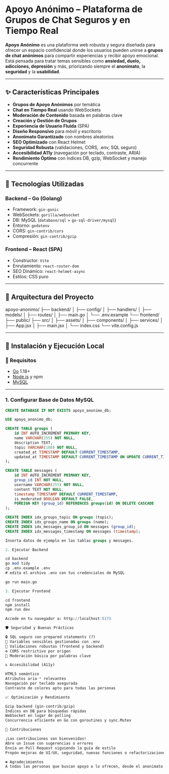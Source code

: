 # Apoyo Anónimo – Plataforma de Grupos de Chat Seguros y en Tiempo Real

**Apoyo Anónimo** es una plataforma web robusta y segura diseñada para ofrecer un espacio confidencial donde los usuarios pueden unirse a **grupos de chat anónimos** para compartir experiencias y recibir apoyo emocional. Está pensada para tratar temas sensibles como **ansiedad, duelo, adicciones, depresión** y más, priorizando siempre el **anonimato**, la **seguridad** y la **usabilidad**.

---

## ✨ Características Principales

- **Grupos de Apoyo Anónimos** por temática
- **Chat en Tiempo Real** usando WebSockets
- **Moderación de Contenido** basada en palabras clave
- **Creación y Gestión de Grupos**
- **Experiencia de Usuario Fluida** (SPA)
- **Diseño Responsivo** para móvil y escritorio
- **Anonimato Garantizado** con nombres aleatorios
- **SEO Optimizado** con React Helmet
- **Seguridad Robusta** (validaciones, CORS, .env, SQL seguro)
- **Accesibilidad A11y** (navegación por teclado, contraste, ARIA)
- **Rendimiento Óptimo** con índices DB, gzip, WebSocket y manejo concurrente

---

## 🧱 Tecnologías Utilizadas

### Backend – Go (Golang)
- Framework: `gin-gonic`
- WebSockets: `gorilla/websocket`
- DB: MySQL (`database/sql` + `go-sql-driver/mysql`)
- Entorno: `godotenv`
- CORS: `gin-contrib/cors`
- Compresión: `gin-contrib/gzip`

### Frontend – React (SPA)
- Constructor: `Vite`
- Enrutamiento: `react-router-dom`
- SEO Dinámico: `react-helmet-async`
- Estilos: CSS puro

---

## 🧠 Arquitectura del Proyecto

apoyo-anonimo/
├── backend/
│ ├── config/
│ ├── handlers/
│ ├── models/
│ ├── routes/
│ ├── main.go
│ └── .env.example
└── frontend/
├── public/
├── src/
│ ├── assets/
│ ├── components/
│ ├── services/
│ ├── App.jsx
│ ├── main.jsx
│ └── index.css
└── vite.config.js


---

## 🚀 Instalación y Ejecución Local

### 🔧 Requisitos
- [Go](https://go.dev/) 1.18+
- [Node.js](https://nodejs.org/) y npm
- [MySQL](https://www.mysql.com/)

---

### 1. Configurar Base de Datos MySQL

```sql
CREATE DATABASE IF NOT EXISTS apoyo_anonimo_db;

USE apoyo_anonimo_db;

CREATE TABLE groups (
    id INT AUTO_INCREMENT PRIMARY KEY,
    name VARCHAR(255) NOT NULL,
    description TEXT,
    topic VARCHAR(100) NOT NULL,
    created_at TIMESTAMP DEFAULT CURRENT_TIMESTAMP,
    updated_at TIMESTAMP DEFAULT CURRENT_TIMESTAMP ON UPDATE CURRENT_TIMESTAMP
);

CREATE TABLE messages (
    id INT AUTO_INCREMENT PRIMARY KEY,
    group_id INT NOT NULL,
    username VARCHAR(255) NOT NULL,
    content TEXT NOT NULL,
    timestamp TIMESTAMP DEFAULT CURRENT_TIMESTAMP,
    is_moderated BOOLEAN DEFAULT FALSE,
    FOREIGN KEY (group_id) REFERENCES groups(id) ON DELETE CASCADE
);

CREATE INDEX idx_groups_topic ON groups (topic);
CREATE INDEX idx_groups_name ON groups (name);
CREATE INDEX idx_messages_group_id ON messages (group_id);
CREATE INDEX idx_messages_timestamp ON messages (timestamp);

Inserta datos de ejemplo en las tablas groups y messages.

2. Ejecutar Backend

cd backend
go mod tidy
cp .env.example .env
# edita el archivo .env con tus credenciales de MySQL

go run main.go

3. Ejecutar Frontend

cd frontend
npm install
npm run dev

Accede en tu navegador a: http://localhost:5173

🛡️ Seguridad y Buenas Prácticas

🔒 SQL seguro con prepared statements (?)
🔐 Variables sensibles gestionadas con .env
🧼 Validaciones robustas (frontend y backend)
⚙️ CORS restrictivo por origen
💬 Moderación básica por palabras clave

♿ Accesibilidad (A11y)

HTML5 semántico
Atributos aria-* relevantes
Navegación por teclado asegurada
Contraste de colores apto para todas las personas

📈 Optimización y Rendimiento

Gzip backend (gin-contrib/gzip)
Índices en DB para búsquedas rápidas
WebSocket en lugar de polling
Concurrencia eficiente en Go con goroutines y sync.Mutex

🤝 Contribuciones

¡Las contribuciones son bienvenidas!
Abre un Issue con sugerencias o errores
Envía un Pull Request siguiendo la guía de estilo
Propón mejoras de UI/UX, seguridad, nuevas funciones o refactorizaciones

❤️ Agradecimientos
A todas las personas que buscan apoyo o lo ofrecen, desde el anonimato y el respeto mutuo. Este proyecto es para ustedes.



